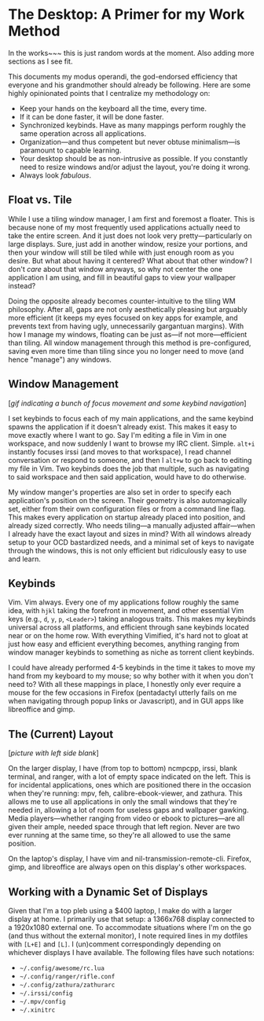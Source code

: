 # The Desktop: A Primer for my Work Method

In the works~~~ this is just random words at the moment. Also adding more sections as I see fit.

This documents my modus operandi, the god-endorsed efficiency that everyone and his grandmother should already be following. Here are some highly opinionated points that I centralize my methodology on:

* Keep your hands on the keyboard all the time, every time.
* If it can be done faster, it will be done faster.
* Synchronized keybinds. Have as many mappings perform roughly the same operation across all applications.
* Organization—and thus competent but never obtuse minimalism—is paramount to capable learning.
* Your desktop should be as non-intrusive as possible. If you constantly need to resize windows and/or adjust the layout, you're doing it wrong.
* Always look *fabulous*.

## Float vs. Tile

While I use a tiling window manager, I am first and foremost a floater. This is because none of my most frequently used applications actually need to take the entire screen. And it just does not look very pretty—particularly on large displays. Sure, just add in another window, resize your portions, and then your window will still be tiled while with just enough room as you desire. But what about having it centered? What about that other window? I don't *care* about that window anyways, so why not center the one application I am using, and fill in beautiful gaps to view your wallpaper instead?

Doing the opposite already becomes counter-intuitive to the tiling WM philosophy. After all, gaps are not only aesthetically pleasing but arguably more efficient (it keeps my eyes focused on key apps for example, and prevents text from having ugly, unnecessarily gargantuan margins). With how I manage my windows, floating can be just as—if not more—efficient than tiling. All window management through this method is pre-configured, saving even more time than tiling since you no longer need to move (and hence "manage") any windows.

## Window Management

[*gif indicating a bunch of focus movement and some keybind navigation*]

I set keybinds to focus each of my main applications, and the same keybind spawns the application if it doesn't already exist. This makes it easy to move exactly where I want to go. Say I'm editing a file in Vim in one workspace, and now suddenly I want to browse my IRC client. Simple. `alt+i` instantly focuses irssi (and moves to that workspace), I read channel conversation or respond to someone, and then I `alt+w` to go back to editing my file in Vim. Two keybinds does the job that multiple, such as navigating to said workspace and then said application, would have to do otherwise.

My window manger's properties are also set in order to specify each application's position on the screen. Their geometry is also automagically set, either from their own configuration files or from a command line flag. This makes every application on startup already placed into position, and already sized correctly. Who needs tiling—a manually adjusted affair—when I already have the exact layout and sizes in mind? With all windows already setup to your OCD bastardized needs, and a minimal set of keys to navigate through the windows, this is not only efficient but ridiculously easy to use and learn.

## Keybinds

Vim. Vim always. Every one of my applications follow roughly the same idea, with `hjkl` taking the forefront in movement, and other essential Vim keys (e.g., `d`, `y`, `p`, `<Leader>`) taking analogous traits. This makes my keybinds universal across all platforms, and efficient through sane keybinds located near or on the home row. With everything Vimified, it's hard not to gloat at just how easy and efficient everything becomes, anything ranging from window manager keybinds to something as niche as torrent client keybinds.

I could have already performed 4-5 keybinds in the time it takes to move my hand from my keyboard to my mouse; so why bother with it when you don't need to? With all these mappings in place, I honestly only ever require a mouse for the few occasions in Firefox (pentadactyl utterly fails on me when navigating through popup links or Javascript), and in GUI apps like libreoffice and gimp.

## The (Current) Layout

[*picture with left side blank*]

On the larger display, I have (from top to bottom) ncmpcpp, irssi, blank terminal, and ranger, with a lot of empty space indicated on the left. This is for incidental applications, ones which are positioned there in the occasion when they're running: mpv, feh, calibre-ebook-viewer, and zathura. This allows me to use all applications in only the small windows that they're needed in, allowing a lot of room for useless gaps and wallpaper gawking. Media players—whether ranging from video or ebook to pictures—are all given their ample, needed space through that left region. Never are two ever running at the same time, so they're all allowed to use the same position.

On the laptop's display, I have vim and nil-transmission-remote-cli. Firefox, gimp, and libreoffice are always open on this display's other workspaces.

## Working with a Dynamic Set of Displays

Given that I'm a top pleb using a $400 laptop, I make do with a larger display at home. I primarily use that setup: a 1366x768 display connected to a 1920x1080 external one. To accommodate situations where I'm on the go (and thus without the external monitor), I note required lines in my dotfiles with `[L+E]` and `[L]`. I (un)comment correspondingly depending on whichever displays I have available. The following files have such notations:

* `~/.config/awesome/rc.lua`
* `~/.config/ranger/rifle.conf`
* `~/.config/zathura/zathurarc`
* `~/.irssi/config`
* `~/.mpv/config`
* `~/.xinitrc`
